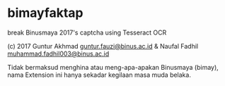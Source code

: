 # bimayfaktap
break Binusmaya 2017's captcha using Tesseract OCR

(c) 2017 Guntur Akhmad <guntur.fauzi@binus.ac.id> & Naufal Fadhil <muhammad.fadhil003@binus.ac.id>

Tidak bermaksud menghina atau meng-apa-apakan Binusmaya (bimay), nama Extension ini hanya sekadar kegilaan masa muda belaka.
